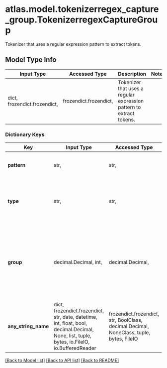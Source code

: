 # atlas.model.tokenizerregex_capture_group.TokenizerregexCaptureGroup

Tokenizer that uses a regular expression pattern to extract tokens.

## Model Type Info
Input Type | Accessed Type | Description | Notes
------------ | ------------- | ------------- | -------------
dict, frozendict.frozendict,  | frozendict.frozendict,  | Tokenizer that uses a regular expression pattern to extract tokens. | 

### Dictionary Keys
Key | Input Type | Accessed Type | Description | Notes
------------ | ------------- | ------------- | ------------- | -------------
**pattern** | str,  | str,  | Regular expression to match against. | 
**type** | str,  | str,  | Human-readable label that identifies this tokenizer type. | must be one of ["regexCaptureGroup", ] 
**group** | decimal.Decimal, int,  | decimal.Decimal,  | Index of the character group within the matching expression to extract into tokens. Use &#x60;0&#x60; to extract all character groups. | 
**any_string_name** | dict, frozendict.frozendict, str, date, datetime, int, float, bool, decimal.Decimal, None, list, tuple, bytes, io.FileIO, io.BufferedReader | frozendict.frozendict, str, BoolClass, decimal.Decimal, NoneClass, tuple, bytes, FileIO | any string name can be used but the value must be the correct type | [optional]

[[Back to Model list]](../../README.md#documentation-for-models) [[Back to API list]](../../README.md#documentation-for-api-endpoints) [[Back to README]](../../README.md)

